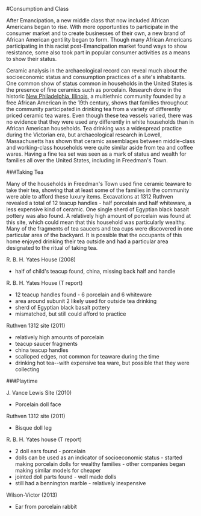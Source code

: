 #Consumption and Class

After Emancipation, a new middle class that now included African Americans began to rise. With more opportunties to participate in the consumer market and to create businesses of their own, a new brand of African American gentility began to form. Though many African Americans participating in this racist post-Emancipation market found ways to show resistance, some also took part in popular consumer activities as a means to show their status. 

Ceramic analysis in the archaeological record can reveal much about the socioeconomic status and consumption practices of a site's inhabitants. One common show of status common in households in the United States is the presence of fine ceramics such as porcelain. Research done in the historic [New Philadelphia, Illinois](http://www.histarch.illinois.edu/NP/index.html), a multiethnic community founded by a free African American in the 19th century, shows that families throughout the community participated in drinking tea from a variety of differently priced ceramic tea wares. Even though these tea vessels varied, there was no evidence that they were used any differently in white households than in African American households. Tea drinking was a widespread practice during the Victorian era, but archaeological research in Lowell, Massachusetts has shown that ceramic assemblages between middle-class and working-class households were quite similar aside from tea and coffee wares. Having a fine tea set was seen as a mark of status and wealth for families all over the United States, including in Freedman's Town.

###Taking Tea

Many of the households in Freedman's Town used fine ceramic teaware to take their tea, showing that at least some of the families in the community were able to afford these luxury items. Excavations at 1312 Ruthven revealed a total of 12 teacup handles - half porcelain and half whiteware, a less expensive kind of ceramic. One single sherd of Egyptian black basalt pottery was also found. A relatively high amount of porcelain was found at this site, which could mean that this household was particularly wealthy. Many of the fragments of tea saucers and tea cups were discovered in one particular area of the backyard. It is possible that the occupants of this home enjoyed drinking their tea outside and had a particular area designated to the ritual of taking tea. 

R. B. H. Yates House (2008)
* half of child's teacup found, china, missing back half and handle

R. B. H. Yates House (T report)
* 12 teacup handles found - 6 porcelain and 6 whiteware
* area around subunit 2 likely used for outside tea drinking
* sherd of Egyptian black basalt pottery
* mismatched, but still could afford to practice

Ruthven 1312 site (2011)

* relatively high amounts of porcelain
* teacup saucer fragments
* china teacup handles
* scalloped edges, not common for teaware during the time
* drinking hot tea--with expensive tea ware, but possible that they were collecting

###Playtime

J. Vance Lewis Site (2010)

* Porcelain doll face

Ruthven 1312 site (2011)

* Bisque doll leg

R. B. H. Yates house (T report)

* 2 doll ears found - porcelain
* dolls can be used as an indicator of socioeconomic status - started making porcelain dolls for wealthy families - other companies began making similar models for cheaper
* jointed doll parts found - well made dolls
* still had a bennington marble - relatively inexpensive

Wilson-Victor (2013)

* Ear from porcelain rabbit
